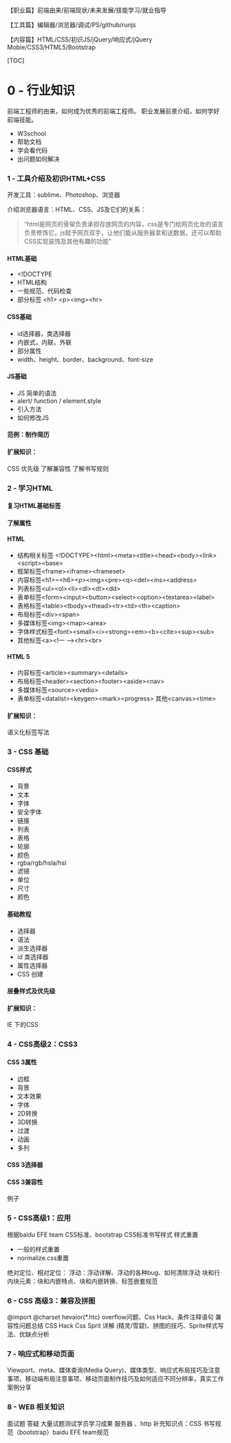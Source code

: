 
【职业篇】前端由来/前端现状/未来发展/技能学习/就业指导

【工具篇】编辑器/浏览器/调试/PS/github/runjs

【内容篇】HTML/CSS/初识JS/jQuery/响应式/jQuery Mobie/CSS3/HTML5/Bootstrap

 [TOC]

# 0 - 行业知识

前端工程师的由来，如何成为优秀的前端工程师。 职业发展前景介绍，如何学好前端技能。

* W3school
* 帮助文档
* 学会看代码
* 出问题如何解决
 

### 1 - 工具介绍及初识HTML+CSS

开发工具：sublime、Photoshop、浏览器

介绍浏览器语言：HTML、CSS、JS及它们的关系：

>“html是网页的骨架负责承担存放网页的内容，css是专门给网页化妆的语言负责修饰它，js赋予网页双手，让他们能从服务器拿和送数据，还可以帮助CSS实现装饰及其他有趣的功能”


#### HTML基础
* &lt;!DOCTYPE
* HTML结构
* 一些规范、代码检查
* 部分标签
&lt;h1&gt; &lt;p&gt;&lt;img&gt;&lt;hr&gt;

#### CSS基础
* id选择器，类选择器
* 内嵌式，内联，外联
* 部分属性
 * width、height、border、background、font-size


#### JS基础
* JS 简单的语法
 * alert/ function / element.style
* 引入方法
* 如何修改JS 

 
#### 范例：制作简历

#### 扩展知识：
CSS 优先级  了解兼容性   了解书写规则   
 

### 2 - 学习HTML
#### 复习HTML基础标签
#### 了解属性
#### HTML
* 结构相关标签 &lt;!DOCTYPE>&lt;html>&lt;meta>&lt;title>&lt;head>&lt;body>&lt;link>&lt;script>&lt;base>
* 框架标签&lt;frame>&lt;iframe>&lt;frameset>
* 内容标签&lt;h1>~&lt;h6>&lt;p>&lt;img>&lt;pre>&lt;q>&lt;del>&lt;ins>&lt;address>
* 列表标签&lt;ul>&lt;ol>&lt;li>&lt;dl>&lt;dt>&lt;dd>
* 表单标签&lt;form>&lt;input>&lt;button>&lt;select>&lt;option>&lt;textarea>&lt;label>
* 表格标签&lt;table>&lt;tbody>&lt;thead>&lt;tr>&lt;td>&lt;th>&lt;caption>
* 布局标签&lt;div>&lt;span>
* 多媒体标签&lt;img>&lt;map>&lt;area>
* 字体样式标签&lt;font>&lt;small>&lt;i>&lt;strong>&lt;em>&lt;b>&lt;cite>&lt;sup>&lt;sub>
* 其他标签&lt;a>&lt;!— —>&lt;hr>&lt;br>

#### HTML 5
* 内容标签&lt;article>&lt;summary>&lt;details>
* 布局标签&lt;header>&lt;section>&lt;footer>&lt;aside>&lt;nav>
* 多媒体标签&lt;source>&lt;vedio>
* 表单标签&lt;datalist>&lt;keygen>&lt;mark>&lt;progress>
其他&lt;canvas>&lt;time>

#### 扩展知识：
语义化标签写法


### 3 - CSS 基础
#### CSS样式
* 背景
* 文本
* 字体
 * 安全字体 
* 链接
* 列表
* 表格
* 轮廓
* 颜色
 * rgba/rgb/hsla/hsl
 * 滤镜
* 单位
 * 尺寸
 * 颜色
#### 基础教程
* 选择器
* 语法
* 派生选择器
* id 类选择器
* 属性选择器
* CSS 创建

#### 层叠样式及优先级

#### 扩展知识：
IE 下的CSS

 

### 4 - CSS高级2：CSS3

#### CSS 3属性
* 边框
* 背景
* 文本效果
* 字体
* 2D转换
* 3D转换
* 过渡
* 动画
* 多列

#### CSS 3选择器
#### CSS 3兼容性

例子



### 5 - CSS高级1：应用

根据baidu EFE team CSS标准、bootstrap CSS标准书写样式
样式重置
* 一般的样式重置
* normalize.css重置

绝对定位、相对定位：
浮动：浮动详解、浮动的各种bug、如何清除浮动
块和行内块元素：块和内嵌特点、块和内嵌转换、标签嵌套规范

  

### 6 - CSS 高级3：兼容及拼图

@import  @charset  hevaior(*.htc)
overflow问题、Css Hack、条件注释语句
兼容性问题总结
CSS Hack
Css Sprit 详解 (精灵/雪碧)、拼图的技巧、Sprite样式写法、优缺点分析


### 7 - 响应式和移动页面

Viewport、meta、媒体查询(Media Query)、媒体类型、响应式布局技巧及注意事项、移动端布局注意事项、移动页面制作技巧及如何适应不同分辨率，真实工作案例分享


### 8 - WEB 相关知识

面试题
答疑
大量试题测试学员学习成果
服务器  、http
补充知识点：CSS 书写规范（bootstrap）baidu EFE team规范

 


 